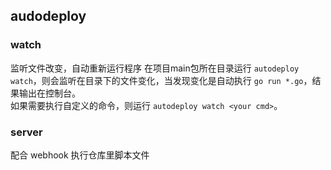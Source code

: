 ## audodeploy

### watch
监听文件改变，自动重新运行程序
在项目main包所在目录运行 `autodeploy watch`，则会监听在目录下的文件变化，当发现变化是自动执行 `go run *.go`，结果输出在控制台。  
如果需要执行自定义的命令，则运行 `autodeploy watch <your cmd>`。

### server
配合 webhook 执行仓库里脚本文件





